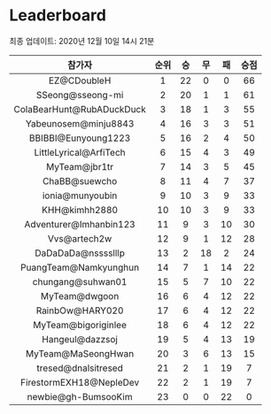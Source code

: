 # Leaderboard
최종 업데이트: 2020년 12월 10일 14시 21분




| 참가자 | 순위 | 승 | 무 | 패 | 승점 |
|:---:|:---:|:---:|:---:|:---:|:---:|
| EZ@CDoubleH | 1 | 22 | 0 | 0 | 66 |
| SSeong@sseong-mi | 2 | 20 | 1 | 1 | 61 |
| ColaBearHunt@RubADuckDuck | 3 | 18 | 1 | 3 | 55 |
| Yabeunosem@minju8843 | 4 | 16 | 3 | 3 | 51 |
| BBIBBI@Eunyoung1223 | 5 | 16 | 2 | 4 | 50 |
| LittleLyrical@ArfiTech | 6 | 15 | 4 | 3 | 49 |
| MyTeam@jbr1tr | 7 | 14 | 3 | 5 | 45 |
| ChaBB@suewcho | 8 | 11 | 4 | 7 | 37 |
| ionia@munyoubin | 9 | 10 | 3 | 9 | 33 |
| KHH@kimhh2880 | 10 | 10 | 3 | 9 | 33 |
| Adventurer@Imhanbin123 | 11 | 9 | 3 | 10 | 30 |
| Vvs@artech2w | 12 | 9 | 1 | 12 | 28 |
| DaDaDaDa@nsssslllp | 13 | 2 | 18 | 2 | 24 |
| PuangTeam@Namkyunghun | 14 | 7 | 1 | 14 | 22 |
| chungang@suhwan01 | 15 | 5 | 7 | 10 | 22 |
| MyTeam@dwgoon | 16 | 6 | 4 | 12 | 22 |
| RainbOw@HARY020 | 17 | 6 | 4 | 12 | 22 |
| MyTeam@bigoriginlee | 18 | 6 | 4 | 12 | 22 |
| Hangeul@dazzsoj | 19 | 5 | 4 | 13 | 19 |
| MyTeam@MaSeongHwan | 20 | 3 | 6 | 13 | 15 |
| tresed@dnalsitresed | 21 | 2 | 1 | 19 | 7 |
| FirestormEXH18@NepleDev | 22 | 2 | 1 | 19 | 7 |
| newbie@gh-BumsooKim | 23 | 0 | 0 | 22 | 0 |